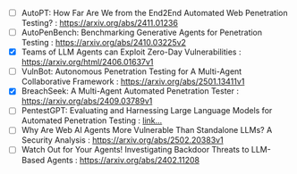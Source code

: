 - [ ] AutoPT: How Far Are We from the End2End Automated Web Penetration Testing? : https://arxiv.org/abs/2411.01236
- [ ] AutoPenBench: Benchmarking Generative Agents for Penetration Testing : https://arxiv.org/abs/2410.03225v2
- [x] Teams of LLM Agents can Exploit Zero-Day Vulnerabilities : https://arxiv.org/html/2406.01637v1
- [ ] VulnBot: Autonomous Penetration Testing for A Multi-Agent Collaborative Framework : https://arxiv.org/abs/2501.13411v1
- [x] BreachSeek: A Multi-Agent Automated Penetration Tester : https://arxiv.org/abs/2409.03789v1
- [ ] PentestGPT: Evaluating and Harnessing Large Language Models for Automated Penetration Testing : [link...](https://www.usenix.org/conference/usenixsecurity24/presentation/deng)
- [ ] Why Are Web AI Agents More Vulnerable Than Standalone LLMs? A Security Analysis : https://arxiv.org/abs/2502.20383v1
- [ ] Watch Out for Your Agents! Investigating Backdoor Threats to LLM-Based Agents : https://arxiv.org/abs/2402.11208
